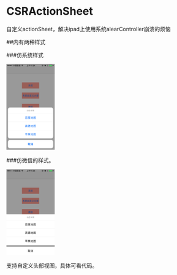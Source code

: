 # CSRActionSheet
自定义actionSheet，解决ipad上使用系统alearController崩溃的烦恼

##内有两种样式

###仿系统样式

 <img src="https://github.com/CSRPackage/CSRActionSheet/blob/master/2.png" width="25%" height="25%">
 
###仿微信的样式。

 <img src="https://github.com/CSRPackage/CSRActionSheet/blob/master/1.png" width="25%" height="25%">
 
支持自定义头部视图，具体可看代码。
